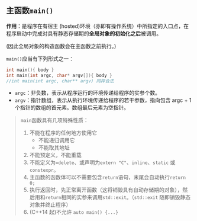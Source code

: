 ## 主函数`main()`

**作用**：是程序在有宿主 (hosted)环境（亦即有操作系统）中所指定的入口点，在程序启动中完成对具有静态存储期的**全局对象的初始化之后**被调用。

(因此全局对象的构造函数会在主函数之前执行。)

`main()`应当有下列形式之一：

```cpp
int main(){ body }
int main(int argc, char* argv[]){ body } 
//int main(int argc, char** argv) 同样合法
```

- `argc`：非负数，表示从程序运行的环境传递给程序的实参个数。
- `argv`：指针数组，表示从执行环境传递给程序的若干参数，指向包含 argc + 1 个指针的数组的首元素。数组最后元素为空指针。

> `main`函数具有几项特殊性质：
>
> 1. 不能在程序的任何地方使用它
>    - 不能递归调用它
>    - 不能取其地址
> 2. 不能预定义，不能重载
> 3. 不能定义为`=delete`、或声明为`extern "C"`、`inline`、`static` 或 `constexpr`。
> 4. 主函数的函数体可以不需要包含`return`语句，末尾会自动执行`return 0;`
> 5. 执行返回时，先正常离开函数（这将销毁具有自动存储期的对象），然后用和`return`相同的实参来调用`std::exit`。（`std::exit` 随即销毁静态对象并终止程序）
> 6. (C++14 起)不允许 `auto main() {...}`

```cpp

```
